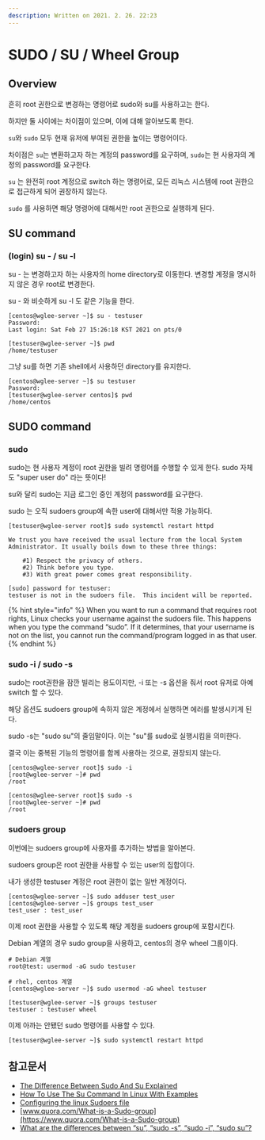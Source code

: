 ```yaml
---
description: Written on 2021. 2. 26. 22:23
---
```


# SUDO / SU / Wheel Group

## Overview

흔히 root 권한으로 변경하는 명령어로 sudo와 su를 사용하고는 한다.

하지만 둘 사이에는 차이점이 있으며, 이에 대해 알아보도록 한다.



`su`와 `sudo` 모두 현재 유저에 부여된 권한을 높이는 명령어이다.

차이점은 `su`는 변환하고자 하는 계정의 password를 요구하며, `sudo`는 현 사용자의 계정의 password를 요구한다.



`su` 는 완전히 root 계정으로 switch 하는 명령어로, 모든 리눅스 시스템에 root 권한으로 접근하게 되어 권장하지 않는다.

`sudo` 를 사용하면 해당 명령어에 대해서만 root 권한으로 실행하게 된다.&#x20;

&#x20;

## **SU  command**

### **(login) su -  /  su -l**&#x20;

su - 는 변경하고자 하는 사용자의 home directory로 이동한다. 변경할 계정을 명시하지 않은 경우 root로 변경한다.

su - 와 비슷하게 su -l 도 같은 기능을 한다.

```shell-session
[centos@wglee-server ~]$ su - testuser
Password:
Last login: Sat Feb 27 15:26:18 KST 2021 on pts/0

[testuser@wglee-server ~]$ pwd
/home/testuser
```

그냥 su를 하면 기존 shell에서 사용하던 directory를 유지한다.

```shell-session
[centos@wglee-server ~]$ su testuser
Password:
[testuser@wglee-server centos]$ pwd
/home/centos
```

&#x20;

## **SUDO command**

### **sudo**

sudo는 현 사용자 계정이 root 권한을 빌려 명령어를 수행할 수 있게 한다. sudo 자체도 "super user do" 라는 뜻이다!

su와 달리 sudo는 지금 로그인 중인 계정의 password를 요구한다.

sudo 는 오직 sudoers group에 속한 user에 대해서만 적용 가능하다.

```shell-session
[testuser@wglee-server root]$ sudo systemctl restart httpd

We trust you have received the usual lecture from the local System
Administrator. It usually boils down to these three things:

    #1) Respect the privacy of others.
    #2) Think before you type.
    #3) With great power comes great responsibility.

[sudo] password for testuser:
testuser is not in the sudoers file.  This incident will be reported.
```

{% hint style="info" %}
When you want to run a command that requires root rights, Linux checks your username against the sudoers file. This happens when you type the command “sudo”. If it determines, that your username is not on the list, you cannot run the command/program logged in as that user.
{% endhint %}



### **sudo -i  / sudo -s**

sudo는 root권한을 잠깐 빌리는 용도이지만, -i 또는 -s 옵션을 줘서 root 유저로 아예 switch 할 수 있다.

해당 옵션도 sudoers group에 속하지 않은 계정에서 실행하면 에러를 발생시키게 된다.

&#x20;

sudo -s는 "sudo su"의 줄임말이다. 이는 "su"를 sudo로 실행시킴을 의미한다.

결국 이는 중복된 기능의 명령어를 함께 사용하는 것으로, 권장되지 않는다.

```shell-session
[centos@wglee-server root]$ sudo -i
[root@wglee-server ~]# pwd
/root

[centos@wglee-server root]$ sudo -s
[root@wglee-server ~]# pwd
/root
```

&#x20;

### sudoers group

이번에는 sudoers group에 사용자를 추가하는 방법을 알아본다.

sudoers group은 root 권한을 사용할 수 있는 user의 집합이다.

&#x20;

내가 생성한 testuser 계정은 root 권한이 없는 일반 계정이다.

```shell-session
[centos@wglee-server ~]$ sudo adduser test_user
[centos@wglee-server ~]$ groups test_user
test_user : test_user
```

&#x20;

이제 root 권한을 사용할 수 있도록 해당 계정을 sudoers group에 포함시킨다.

Debian 계열의 경우 sudo group을 사용하고, centos의 경우 wheel 그룹이다.

```shell-session
# Debian 계열
root@test: usermod -aG sudo testuser

# rhel, centos 계열
[centos@wglee-server ~]$ sudo usermod -aG wheel testuser

[testuser@wglee-server ~]$ groups testuser
testuser : testuser wheel
```

&#x20;

이제 아까는 안됐던 sudo 명령어를 사용할 수 있다.

```shell-session
[testuser@wglee-server ~]$ sudo systemctl restart httpd
```

#### &#x20;

## 참고문서

* [The Difference Between Sudo And Su Explained](https://phoenixnap.com/kb/sudo-vs-su-differences)
* [How To Use The Su Command In Linux With Examples](https://phoenixnap.com/kb/su-command-linux-examples)
* [Configuring the linux Sudoers file](https://www.linux.com/training-tutorials/configuring-linux-sudoers-file/)
* [www.quora.com/What-is-a-Sudo-group](https://www.quora.com/What-is-a-Sudo-group)
* [What are the differences between “su”, “sudo -s”, “sudo -i”, “sudo su”?](https://www.quora.com/What-are-the-differences-between-su-sudo-s-sudo-i-sudo-su)

&#x20;

